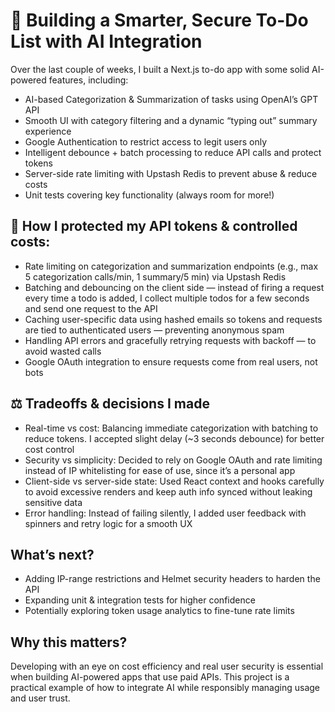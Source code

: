 # 🚀 Building a Smarter, Secure To-Do List with AI Integration
Over the last couple of weeks, I built a Next.js to-do app with some solid AI-powered features, including:
- AI-based Categorization & Summarization of tasks using OpenAI’s GPT API
- Smooth UI with category filtering and a dynamic “typing out” summary experience
- Google Authentication to restrict access to legit users only
- Intelligent debounce + batch processing to reduce API calls and protect tokens
- Server-side rate limiting with Upstash Redis to prevent abuse & reduce costs
- Unit tests covering key functionality (always room for more!)

## 🔑 How I protected my API tokens & controlled costs:
- Rate limiting on categorization and summarization endpoints (e.g., max 5 categorization calls/min, 1 summary/5 min) via Upstash Redis
- Batching and debouncing on the client side — instead of firing a request every time a todo is added, I collect multiple todos for a few seconds and send one request to the API
- Caching user-specific data using hashed emails so tokens and requests are tied to authenticated users — preventing anonymous spam
- Handling API errors and gracefully retrying requests with backoff — to avoid wasted calls
- Google OAuth integration to ensure requests come from real users, not bots

## ⚖️ Tradeoffs & decisions I made
- Real-time vs cost: Balancing immediate categorization with batching to reduce tokens. I accepted slight delay (~3 seconds debounce) for better cost control
- Security vs simplicity: Decided to rely on Google OAuth and rate limiting instead of IP whitelisting for ease of use, since it’s a personal app
- Client-side vs server-side state: Used React context and hooks carefully to avoid excessive renders and keep auth info synced without leaking sensitive data
- Error handling: Instead of failing silently, I added user feedback with spinners and retry logic for a smooth UX

## What’s next?
- Adding IP-range restrictions and Helmet security headers to harden the API
- Expanding unit & integration tests for higher confidence
- Potentially exploring token usage analytics to fine-tune rate limits

## Why this matters?
Developing with an eye on cost efficiency and real user security is essential when building AI-powered apps that use paid APIs. 
This project is a practical example of how to integrate AI while responsibly managing usage and user trust.

